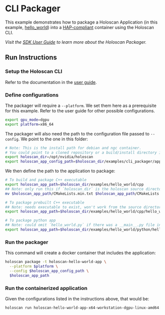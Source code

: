 # CLI Packager

This example demonstrates how to package a Holoscan Application (in this example, [hello_world](../hello_world/)) into a [HAP-compliant](https://docs.nvidia.com/holoscan/sdk-user-guide/cli/hap.html) container using the Holoscan CLI.

*Visit the [SDK User Guide](https://docs.nvidia.com/holoscan/sdk-user-guide/examples/ping_multi_port.html) to learn more about the Holoscan Packager.*

## Run Instructions

### Setup the Holoscan CLI

Refer to the documentation in the [user guide](https://docs.nvidia.com/holoscan/sdk-user-guide/holoscan_packager.html).

### Define configurations

The packager will require a `--platform`. We set them here as a prerequisite for this example. Refer to the user guide for other possible configurations.

```bash
export gpu_mode=dgpu
export platform=x86_64
```

The packager will also need the path to the configuration file passed to `--config`. We point to the one in this folder:

```bash
# Note: This is the install path for debian and ngc container.
# You could point to a cloned repository or a build/install directory instead
export holoscan_dir=/opt/nvidia/holoscan
export holoscan_app_config_path=$holoscan_dir/examples/cli_packager/app.yaml
```

We then define the path to the application to package:

```bash
# To build and package C++ executable
export holoscan_app_path=$holoscan_dir/examples/hello_world/cpp
## Note: only run this if `holoscan_dir` is the holoscan source directory and not build or install directory
mv $holoscan_app_path/CMakeLists.min.txt $holoscan_app_path/CMakeLists.txt

# To package prebuilt C++ executable
## Note: needs executable to exist, won't work from the source directory
export holoscan_app_path=$holoscan_dir/examples/hello_world/cpp/hello_world

# To package python app
## Note: could omit `hello_world.py` if there was a __main__.py file in the directory
export holoscan_app_path=$holoscan_dir/examples/hello_world/python/hello_world.py
```

### Run the packager

This command will create a docker container that includes the application:

```bash
holoscan package -t holoscan-hello-world-app \
  --platform $platform \
  --config $holoscan_app_config_path \
  $holoscan_app_path
```

### Run the containerized application

Given the configurations listed in the instructions above, that would be:

```bash
holoscan run holoscan-hello-world-app-x64-workstation-dgpu-linux-amd64:<version-of-image>
```
